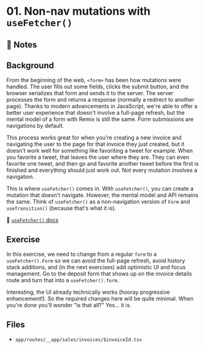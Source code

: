 # 01. Non-nav mutations with `useFetcher()`

## 📝 Notes

## Background

From the beginning of the web, `<form>` has been how mutations were handled. The user fills out some fields, clicks the submit button, and the browser serializes that form and sends it to the server. The server processes the form and returns a response (normally a redirect to another page). Thanks to modern advancements in JavaScript, we're able to offer a better user experience that doesn't involve a full-page refresh, but the mental model of a form with Remix is still the same. Form submissions are navigations by default.

This process works great for when you're creating a new invoice and navigating the user to the page for that invoice they just created, but it doesn't work well for something like favoriting a tweet for example. When you favorite a tweet, that leaves the user where they are. They can even favorite one tweet, and then go and favorite another tweet before the first is finished and everything should just work out. Not every mutation involves a navigation.

This is where `useFetcher()` comes in. With `useFetcher()`, you can create a mutation that doesn't navigate. However, the mental model and API remains the same. Think of `useFetcher()` as a non-navigation version of `Form` and `useTransition()` (because that's what it is).

📜 [`useFetcher()` docs](https://remix.run/docs/en/v1/api/remix#usefetcher)

## Exercise

In this exercise, we need to change from a regular `form` to a `useFetcher().Form` so we can avoid the full-page refresh, avoid history stack additions, and (in the next exercises) add optimistic UI and focus management. Go to the deposit form that shows up on the invoice details route and turn that into a `useFetcher().form`.

Interesting, the UI already technically works (hooray progressive enhancement!). So the required changes here will be quite minimal. When you're done you'll wonder "is that all?" Yes... it is.

## Files

- `app/routes/__app/sales/invoices/$invoiceId.tsx`
